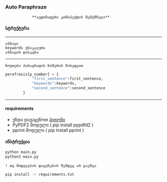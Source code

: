 ### Auto Paraphraze 
                **ავტომატური კონსპექტის შემქმნელი**

#### სტრუქტურა
----------
	აბზაცი
	keywords უნიკალური
	აბზაცის დასკვნა
--------
`ნოუთები პარაგრაფის ნომერის მიხედვით`
```python
perafrasis[p_number] = {
			"first_sentence":first_sentence,
			"keywords":keywords,
			"second_sentence":second_sentence
		} 
```
-----

#### requirements 
* უნდა დავაყენოთ [პითონი](python.org)
* PyPDF2 მოდული ( pip install pypdfd2 )
* pprint მოდული ( pip install pprint )

#### ინსტრუქცია
```bash
python main.py
python3 main.py
```

`! თუ მოდულების დაყენების შემდეგ არ გაეშვა`
```bash
pip install -r requirements.txt
```